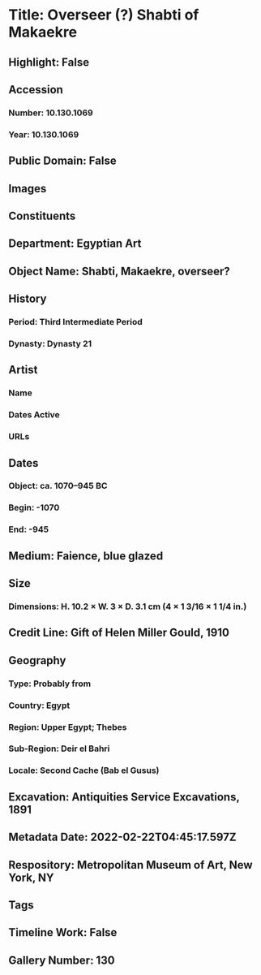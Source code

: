 # Title: Overseer (?) Shabti of Makaekre
## Highlight: False
## Accession
### Number: 10.130.1069
### Year: 10.130.1069
## Public Domain: False
## Images
## Constituents
## Department: Egyptian Art
## Object Name: Shabti, Makaekre, overseer?
## History
### Period: Third Intermediate Period
### Dynasty: Dynasty 21
## Artist
### Name
### Dates Active
### URLs
## Dates
### Object: ca. 1070–945 BC
### Begin: -1070
### End: -945
## Medium: Faience, blue glazed
## Size
### Dimensions: H. 10.2 × W. 3 × D. 3.1 cm (4 × 1 3/16 × 1 1/4 in.)
## Credit Line: Gift of Helen Miller Gould, 1910
## Geography
### Type: Probably from
### Country: Egypt
### Region: Upper Egypt; Thebes
### Sub-Region: Deir el Bahri
### Locale: Second Cache (Bab el Gusus)
## Excavation: Antiquities Service Excavations, 1891
## Metadata Date: 2022-02-22T04:45:17.597Z
## Respository: Metropolitan Museum of Art, New York, NY
## Tags
## Timeline Work: False
## Gallery Number: 130